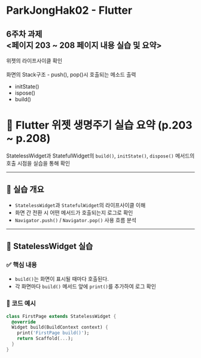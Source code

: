 # ParkJongHak02 - Flutter


## 6주차 과제<br/><페이지 203 ~ 208 페이지 내용 실습 및 요약>
위젯의 라이프사이클 확인
<br/>
<br/>
화면의 Stack구조 - push(), pop()시 호출되는 메소드 출력
- initState()
- ispose()
- build()

# 📘 Flutter 위젯 생명주기 실습 요약 (p.203 ~ p.208)

StatelessWidget과 StatefulWidget의 `build()`, `initState()`, `dispose()` 메서드의 호출 시점을 실습을 통해 확인

---

## 📌 실습 개요

- `StatelessWidget`과 `StatefulWidget`의 라이프사이클 이해
- 화면 간 전환 시 어떤 메서드가 호출되는지 로그로 확인
- `Navigator.push()` / `Navigator.pop()` 사용 흐름 분석

---

## 🧪 StatelessWidget 실습

### ✅ 핵심 내용
- `build()`는 화면이 표시될 때마다 호출된다.
- 각 화면마다 `build()` 메서드 앞에 `print()`를 추가하여 로그 확인

### 📄 코드 예시
```dart
class FirstPage extends StatelessWidget {
  @override
  Widget build(BuildContext context) {
    print('FirstPage build()');
    return Scaffold(...);
  }
}
